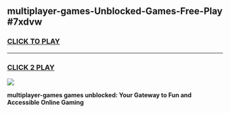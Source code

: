 
## multiplayer-games-Unblocked-Games-Free-Play #7xdvw
<h3>
<a href="https://us.freeplayer.one?title=multiplayer-games&ref=9M">CLICK TO PLAY</a></h3>
<hr>

<h3>
<a href="https://us.freeplayer.one?title=multiplayer-games&ref=9M">CLICK 2 PLAY</a>
  
</h3>

<a href="https://us.freeplayer.one?title=multiplayer-games&ref=9M"><img src="https://clearcache.store/games.png"></a>


**multiplayer-games games unblocked: Your Gateway to Fun and Accessible Online Gaming**
